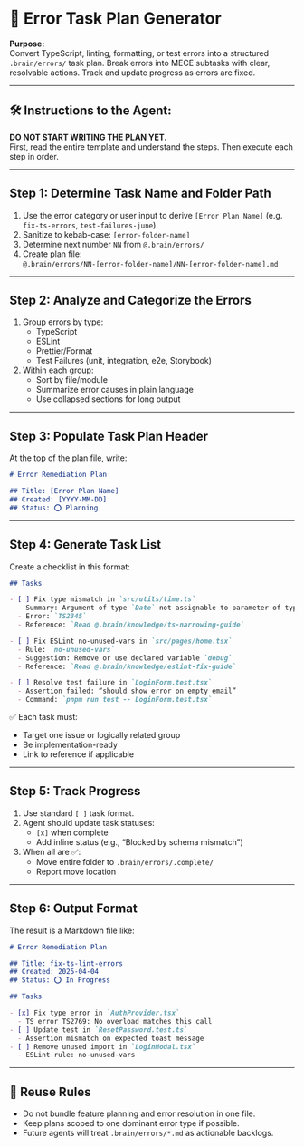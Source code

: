 # 🧩 Error Task Plan Generator

**Purpose:**  
Convert TypeScript, linting, formatting, or test errors into a structured `.brain/errors/` task plan. Break errors into MECE subtasks with clear, resolvable actions. Track and update progress as errors are fixed.

---

## 🛠 Instructions to the Agent:

**DO NOT START WRITING THE PLAN YET.**  
First, read the entire template and understand the steps. Then execute each step in order.

---

## Step 1: Determine Task Name and Folder Path

1. Use the error category or user input to derive `[Error Plan Name]` (e.g. `fix-ts-errors`, `test-failures-june`).
2. Sanitize to kebab-case: `[error-folder-name]`
3. Determine next number `NN` from `@.brain/errors/`
4. Create plan file:  
   `@.brain/errors/NN-[error-folder-name]/NN-[error-folder-name].md`

---

## Step 2: Analyze and Categorize the Errors

1. Group errors by type:
   - TypeScript
   - ESLint
   - Prettier/Format
   - Test Failures (unit, integration, e2e, Storybook)
2. Within each group:
   - Sort by file/module
   - Summarize error causes in plain language
   - Use collapsed sections for long output

---

## Step 3: Populate Task Plan Header

At the top of the plan file, write:

```md
# Error Remediation Plan

## Title: [Error Plan Name]
## Created: [YYYY-MM-DD]
## Status: ⭕ Planning
```

---

## Step 4: Generate Task List

Create a checklist in this format:

```md
## Tasks

- [ ] Fix type mismatch in `src/utils/time.ts`
  - Summary: Argument of type `Date` not assignable to parameter of type `string`.
  - Error: `TS2345`
  - Reference: `Read @.brain/knowledge/ts-narrowing-guide`

- [ ] Fix ESLint no-unused-vars in `src/pages/home.tsx`
  - Rule: `no-unused-vars`
  - Suggestion: Remove or use declared variable `debug`
  - Reference: `Read @.brain/knowledge/eslint-fix-guide`

- [ ] Resolve test failure in `LoginForm.test.tsx`
  - Assertion failed: “should show error on empty email”
  - Command: `pnpm run test -- LoginForm.test.tsx`
```

✅ Each task must:
- Target one issue or logically related group
- Be implementation-ready
- Link to reference if applicable

---

## Step 5: Track Progress

1. Use standard `[ ]` task format.
2. Agent should update task statuses:
   - `[x]` when complete
   - Add inline status (e.g., “Blocked by schema mismatch”)
3. When all are ✅:
   - Move entire folder to `.brain/errors/.complete/`
   - Report move location

---

## Step 6: Output Format

The result is a Markdown file like:

```md
# Error Remediation Plan

## Title: fix-ts-lint-errors
## Created: 2025-04-04
## Status: ⭕ In Progress

## Tasks

- [x] Fix type error in `AuthProvider.tsx`
  - TS error TS2769: No overload matches this call
- [ ] Update test in `ResetPassword.test.ts`
  - Assertion mismatch on expected toast message
- [ ] Remove unused import in `LoginModal.tsx`
  - ESLint rule: no-unused-vars
```

---

## 🔁 Reuse Rules

- Do not bundle feature planning and error resolution in one file.
- Keep plans scoped to one dominant error type if possible.
- Future agents will treat `.brain/errors/*.md` as actionable backlogs.